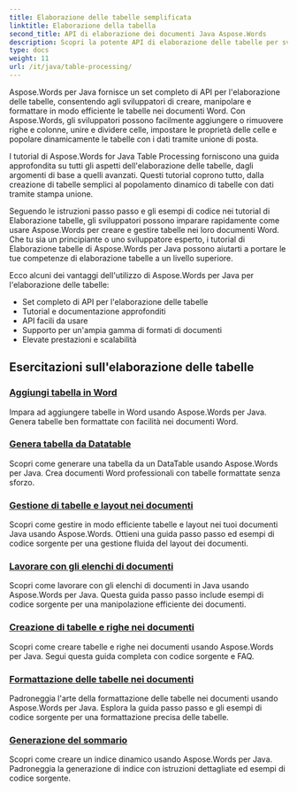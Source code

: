 ```yaml
---
title: Elaborazione delle tabelle semplificata
linktitle: Elaborazione della tabella
second_title: API di elaborazione dei documenti Java Aspose.Words
description: Scopri la potente API di elaborazione delle tabelle per sviluppatori Java che utilizzano Aspose.Word per Java. Crea, manipola e formatta tabelle nei documenti Word. Migliora le tue applicazioni di elaborazione dei documenti oggi stesso.
type: docs
weight: 11
url: /it/java/table-processing/
---
```


Aspose.Words per Java fornisce un set completo di API per l'elaborazione delle tabelle, consentendo agli sviluppatori di creare, manipolare e formattare in modo efficiente le tabelle nei documenti Word. Con Aspose.Words, gli sviluppatori possono facilmente aggiungere o rimuovere righe e colonne, unire e dividere celle, impostare le proprietà delle celle e popolare dinamicamente le tabelle con i dati tramite unione di posta.

I tutorial di Aspose.Words for Java Table Processing forniscono una guida approfondita su tutti gli aspetti dell'elaborazione delle tabelle, dagli argomenti di base a quelli avanzati. Questi tutorial coprono tutto, dalla creazione di tabelle semplici al popolamento dinamico di tabelle con dati tramite stampa unione.

Seguendo le istruzioni passo passo e gli esempi di codice nei tutorial di Elaborazione tabelle, gli sviluppatori possono imparare rapidamente come usare Aspose.Words per creare e gestire tabelle nei loro documenti Word. Che tu sia un principiante o uno sviluppatore esperto, i tutorial di Elaborazione tabelle di Aspose.Words per Java possono aiutarti a portare le tue competenze di elaborazione tabelle a un livello superiore.

Ecco alcuni dei vantaggi dell'utilizzo di Aspose.Words per Java per l'elaborazione delle tabelle:

* Set completo di API per l'elaborazione delle tabelle
* Tutorial e documentazione approfonditi
* API facili da usare
* Supporto per un'ampia gamma di formati di documenti
* Elevate prestazioni e scalabilità


## Esercitazioni sull'elaborazione delle tabelle

### [Aggiungi tabella in Word](./add-table-in-word/)
Impara ad aggiungere tabelle in Word usando Aspose.Words per Java. Genera tabelle ben formattate con facilità nei documenti Word.
### [Genera tabella da Datatable](./generate-table-from-datatable/)
Scopri come generare una tabella da un DataTable usando Aspose.Words per Java. Crea documenti Word professionali con tabelle formattate senza sforzo. 
### [Gestione di tabelle e layout nei documenti](./managing-tables-layouts/)
Scopri come gestire in modo efficiente tabelle e layout nei tuoi documenti Java usando Aspose.Words. Ottieni una guida passo passo ed esempi di codice sorgente per una gestione fluida del layout dei documenti.
### [Lavorare con gli elenchi di documenti](./working-with-document-lists/)
Scopri come lavorare con gli elenchi di documenti in Java usando Aspose.Words per Java. Questa guida passo passo include esempi di codice sorgente per una manipolazione efficiente dei documenti.
### [Creazione di tabelle e righe nei documenti](./creating-tables-rows/)
Scopri come creare tabelle e righe nei documenti usando Aspose.Words per Java. Segui questa guida completa con codice sorgente e FAQ.
### [Formattazione delle tabelle nei documenti](./formatting-tables/)
Padroneggia l'arte della formattazione delle tabelle nei documenti usando Aspose.Words per Java. Esplora la guida passo passo e gli esempi di codice sorgente per una formattazione precisa delle tabelle.
### [Generazione del sommario](./table-contents-generation/)
Scopri come creare un indice dinamico usando Aspose.Words per Java. Padroneggia la generazione di indice con istruzioni dettagliate ed esempi di codice sorgente.